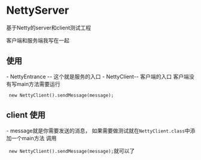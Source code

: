 # NettyServer
<a>基于Netty的server和client测试工程 </a>
<p>客户端和服务端我写在一起</p>

<h2>使用 </h2>
- <a>NettyEntrance -- 这个就是服务的入口 </a>
- <a>NettyClient-- 客户端的入口 </a>
客户端没有写main方法需要运行<pre><code> new NettyClient().sendMessage(message); </code></pre>
<h2>client 使用 </h2>
- message就是你需要发送的消息，
如果需要做测试就在<code>NettyClient.class</code>中添加一个main方法
调用 <pre><code> new NettyClient().sendMessage(message);</code>就可以了</pre>
